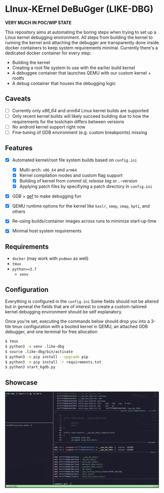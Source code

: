 # LInux-KErnel DeBuGger (LIKE-DBG) 

**VERY MUCH IN POC/WIP STATE**

This repository aims at automating the boring steps when trying to set up a Linux kernel debugging environment.
All steps from building the kernel to running the kernel and attaching the debugger are transparently done inside docker containers to keep system requirements minimal.
Currently there's a dedicated docker container for every step:

* Building the kernel
* Creating a root file system to use with the earlier build kernel
* A debuggee container that launches QEMU with our custom kernel + rootfs
* A debug container that houses the debugging logic

## Caveats

- [ ] Currently only *x86_64* and *arm64* Linux kernel builds are supported
- [ ] Only recent kernel builds will likely succeed building due to how the requirements for the toolchain differs between versions
- [ ] No android kernel support right now
- [ ] Fine-tuning of GDB environment (e.g. custom breakpoints) missing

## Features

- [x] Automated kernel/root file system builds based on `config.ini`
  - [x] Multi-arch: `x86_64` and `arm64`
  - [x] Kernel compilation modes and custom flag support
  - [x] Building of kernel from *commit id*, *release tag* or *<major>.<minor>.<patch>*-version
  - [x] Applying patch files by specifiying a patch directory in `config.ini`
- [x] GDB + [gef](https://github.com/hugsy/gef) to make debugging fun
- [x] QEMU runtime options for the kernel like `kaslr`, `smep`, `smap`, `kpti`, and others
- [x] Re-using builds/container images across runs to minimize start-up time
- [x] Minimal host system requirements


## Requirements

* `docker` (may work with `podman` as well)
* `tmux`
* `python>=3.7`
    * `venv`

## Configuration

Everything is configured in the `config.ini`
Some fields should not be altered but in general the fields that are of interest to create a custom-tailored kernel debugging environment should be self explanatory.

Once you're set, executing the commands below should drop you into a 3-tile tmux configuration with a booted kernel in QEMU, an attached
GDB debugger, and one terminal for free allocation

```sh
$ tmux
$ python3 -m venv .like-dbg
$ source .like-dbg/bin/activate
$ python3 -m pip install --upgrade pip
$ python3 -m pip install -r requirements.txt
$ python3 start_kgdb.py
```

## Showcase

![img/example.png](img/example.png)
